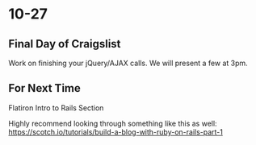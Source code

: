 # 10-27

## Final Day of Craigslist
Work on finishing your jQuery/AJAX calls. We will present a few at 3pm.



## For Next Time
Flatiron Intro to Rails Section

Highly recommend looking through something like this as well: https://scotch.io/tutorials/build-a-blog-with-ruby-on-rails-part-1
